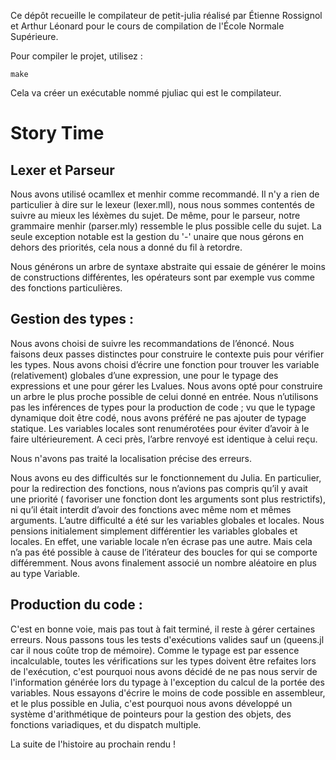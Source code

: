 Ce dépôt recueille le compilateur de petit-julia réalisé par Étienne Rossignol et Arthur Léonard pour le cours de compilation de l'École Normale Supérieure.

Pour compiler le projet, utilisez :

```shell
make
```

Cela va créer un exécutable nommé pjuliac qui est le compilateur.

# Story Time

## Lexer et Parseur

Nous avons utilisé ocamllex et menhir comme recommandé.
Il n'y a rien de particulier à dire sur le lexeur (lexer.mll), nous nous sommes contentés de suivre au mieux les léxèmes du sujet.
De même, pour le parseur, notre grammaire menhir (parser.mly) ressemble le plus possible celle du sujet.
La seule exception notable est la gestion du '-' unaire que nous gérons en dehors des priorités, cela nous a donné du fil à retordre.

Nous générons un arbre de syntaxe abstraite qui essaie de générer le moins de constructions différentes, les opérateurs sont par exemple vus comme des fonctions particulières.

## Gestion des types :

Nous avons choisi de suivre les recommandations de l’énoncé. Nous faisons deux passes distinctes pour construire le contexte puis pour vérifier les types. 
Nous avons choisi d’écrire une fonction pour trouver les variable (relativement) globales d’une expression, une pour le typage des expressions et une pour gérer les Lvalues.
Nous avons opté pour construire un arbre le plus proche possible de celui donné en entrée. Nous n’utilisons pas les inférences de types pour la production de code ; vu que le typage dynamique doit être codé, nous avons préféré ne pas ajouter de typage statique.
Les variables locales sont renumérotées pour éviter d’avoir à le faire ultérieurement. A ceci près, l’arbre renvoyé est identique à celui reçu.

Nous n'avons pas traité la localisation précise des erreurs.

Nous avons eu des difficultés sur le fonctionnement du Julia. En particulier, pour la redirection des fonctions, nous n’avions pas compris qu’il y avait une priorité ( favoriser une fonction dont les arguments sont plus restrictifs), ni qu’il était interdit d’avoir des fonctions avec même nom et mêmes arguments.
L’autre difficulté a été sur les variables globales et locales.  Nous pensions initialement simplement différentier les variables globales et locales. En effet, une variable locale n’en écrase pas une autre. Mais cela n’a pas été possible à cause de l’itérateur des boucles for qui se comporte différemment. Nous avons finalement associé un nombre aléatoire en plus au type Variable.

## Production du code :

C'est en bonne voie, mais pas tout à fait terminé, il reste à gérer certaines erreurs. Nous passons tous les tests d'exécutions valides sauf un (queens.jl car il nous coûte trop de mémoire).
Comme le typage est par essence incalculable, toutes les vérifications sur les types doivent être refaites lors de l'exécution, c'est pourquoi nous avons décidé de ne pas nous servir de l'information générée lors du typage à l'exception du calcul de la portée des variables.
Nous essayons d'écrire le moins de code possible en assembleur, et le plus possible en Julia, c'est pourquoi nous avons développé un système d'arithmétique de pointeurs pour la gestion des objets, des fonctions variadiques, et du dispatch multiple.

La suite de l'histoire au prochain rendu !
